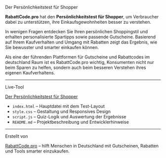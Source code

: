 Der Persönlichkeitstest für Shopper

**RabattCode.pro** hat den **Persönlichkeitstest für Shopper**, um Verbraucher dabei zu unterstützen, ihre Einkaufsgewohnheiten besser zu verstehen.

In wenigen Fragen entdecken Sie Ihren persönlichen Shoppingstil und erhalten personalisierte Spartipps sowie passende Gutscheine. Basierend auf Ihrem Kaufverhalten und Umgang mit Rabatten zeigt das Ergebnis, wie Sie bewusster und smarter einkaufen können.

Als eine der führenden Plattformen für Gutscheine und Rabattcodes im deutschland Raum ist es RabattCode.pro wichtig, Konsumenten nicht nur beim Sparen zu helfen, sondern auch beim besseren Verstehen ihres eigenen Kaufverhaltens.

---

Live-Tool

[Der Persönlichkeitstest für Shopper](https://rabattcode.pro/was-fuer-ein-kaeufer-sind-sie)

- `index.html` – Hauptdatei mit dem Test-Layout
- `style.css` – Gestaltung und Responsives Design
- `script.js` – Quiz-Logik und Auswertung der Ergebnisse 
- `README.md` – Projektbeschreibung und Entwicklerhinweise

---

Erstellt von

[RabattCode.pro](https://rabattcode.pro/) – hilft Menschen in Deutschland mit Gutscheinen, Rabatten und Tools smarter einzukaufen.
